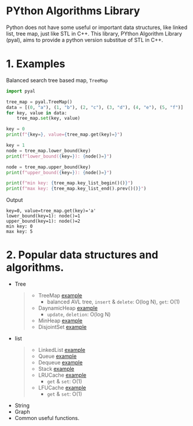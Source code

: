 # PYthon Algorithms Library

Python does not have some useful or important data structures, like linked list, tree map, just like STL in C++. 
This library, PYthon Algorithm Library (pyal), aims to provide a python version substitue of STL in C++.

# 1. Examples

Balanced search tree based map, ```TreeMap```

```python
import pyal

tree_map = pyal.TreeMap()
data = [(0, "a"), (1, "b"), (2, "c"), (3, "d"), (4, "e"), (5, "f")]
for key, value in data:
    tree_map.set(key, value)

key = 0
print(f"{key=}, value={tree_map.get(key)=}")

key = 1
node = tree_map.lower_bound(key)
print(f"lower_bound({key=}): {node()=}")

node = tree_map.upper_bound(key)
print(f"upper_bound({key=}): {node()=}")

print(f"min key: {tree_map.key_list_begin()()}")
print(f"max key: {tree_map.key_list_end().prev()()}")

```

Output
```
key=0, value=tree_map.get(key)='a'
lower_bound(key=1): node()=1
upper_bound(key=1): node()=2
min key: 0
max key: 5
```


# 2. Popular data structures and algorithms.
  * Tree
    >* TreeMap [example](src/doc/example_TreeMap.md)
    >   * balanced AVL tree, `insert` & `delete`: O(log N), `get`: O(1)
    >* DaynamicHeap [example](src/doc/example_DynamicHeap.md)
    >   * `update`, `deletion`: O(log N)
    >* MinHeap [example](src/doc/example_MinHeap.md)
    >* DisjointSet [example](src/doc/example_DisjointSet.md)
  * list
    > * LinkedList [example](src/doc/example_DisjointSet.md)
    > * Queue [example](src/doc/example_DisjointSet.md)
    > * Dequeue [example](src/doc/example_DisjointSet.md)
    > * Stack [example](src/doc/example_DisjointSet.md)
    > * LRUCache [example](src/doc/example_DisjointSet.md)
    >   * `get` & `set`: O(1)
    > * LFUCache [example](src/doc/example_DisjointSet.md)
    >   * `get` & `set`: O(1) 
  * String
  * Graph
  * Common useful functions. 
